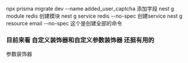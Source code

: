 npx prisma migrate dev --name added_user_captcha 添加字段
nest g module redis 创建模块
nest g service redis --no-spec 创建service
nest g resource email --no-spec 这个是创建全部的命令

### 目前来看 自定义装饰器和自定义参数装饰器 还挺有用的

参数装饰器
